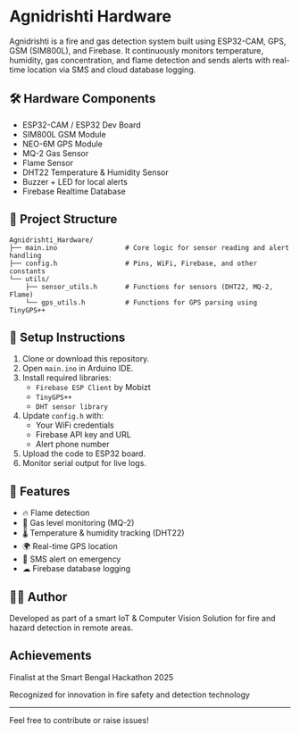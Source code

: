 # Agnidrishti Hardware

Agnidrishti is a fire and gas detection system built using ESP32-CAM, GPS, GSM (SIM800L), and Firebase. It continuously monitors temperature, humidity, gas concentration, and flame detection and sends alerts with real-time location via SMS and cloud database logging.

## 🛠 Hardware Components

- ESP32-CAM / ESP32 Dev Board
- SIM800L GSM Module
- NEO-6M GPS Module
- MQ-2 Gas Sensor
- Flame Sensor
- DHT22 Temperature & Humidity Sensor
- Buzzer + LED for local alerts
- Firebase Realtime Database

## 📂 Project Structure

```
Agnidrishti_Hardware/
├── main.ino                 # Core logic for sensor reading and alert handling
├── config.h                 # Pins, WiFi, Firebase, and other constants
└── utils/
    ├── sensor_utils.h       # Functions for sensors (DHT22, MQ-2, Flame)
    └── gps_utils.h          # Functions for GPS parsing using TinyGPS++
```

## 🔧 Setup Instructions

1. Clone or download this repository.
2. Open `main.ino` in Arduino IDE.
3. Install required libraries:
   - `Firebase ESP Client` by Mobizt
   - `TinyGPS++`
   - `DHT sensor library`
4. Update `config.h` with:
   - Your WiFi credentials
   - Firebase API key and URL
   - Alert phone number
5. Upload the code to ESP32 board.
6. Monitor serial output for live logs.

## 📡 Features

- 🔥 Flame detection
- 🧪 Gas level monitoring (MQ-2)
- 🌡 Temperature & humidity tracking (DHT22)
- 🌍 Real-time GPS location
- 📲 SMS alert on emergency
- ☁ Firebase database logging

## 👨‍💻 Author

Developed as part of a smart IoT & Computer Vision Solution for fire and hazard detection in remote areas.

## Achievements
Finalist at the Smart Bengal Hackathon 2025

Recognized for innovation in fire safety and detection technology

---

Feel free to contribute or raise issues!
